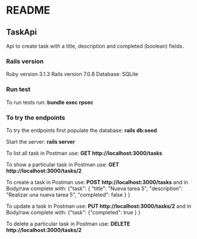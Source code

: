 # README

## TaskApi
Api to create task with a title, description and completed (boolean) fields. 

### Rails version
Ruby version 3.1.3
Rails version 7.0.8
Database: SQLite 

### Run test
To run tests run: **bundle exec rpsec**

### To try the endpoints
To try the endpoints first populate the database:
**rails db:seed**

Start the server:
**rails server**

To list all task in Postman use:
**GET http://localhost:3000/tasks**

To show a particular task in Postman use:
**GET http://localhost:3000/tasks/2**

To create a task in Postman use:
**POST http://localhost:3000/tasks**
and in Body/raw complete with:
{"task": {
    "title": "Nueva tarea 5",
    "description": "Realizar una nueva tarea 5",
    "completed": false
    }
}

To update a task in Postman use:
**PUT http://localhost:3000/tasks/2**
and in Body/raw complete with:
{"task": 
    {"completed": true }
}

To delete a particular task in Postman use:
**DELETE http://localhost:3000/tasks/2**


